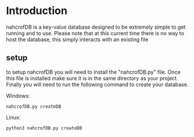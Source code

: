 # Introduction 
nahcrofDB is a key-value database designed to be extremely simple to get running and to use. Please note that at this current time there is no way to host the database, this simply interacts with an existing file

## setup
to setup nahcrofDB you will need to install the "nahcrofDB.py" file. Once this file is installed make sure it is in the same directory as your project. Finally you will need to run the following command to create your database. 

Windows:
```
nahcrofDB.py createDB
```

Linux:
```
python3 nahcrofDB.py createDB
```
